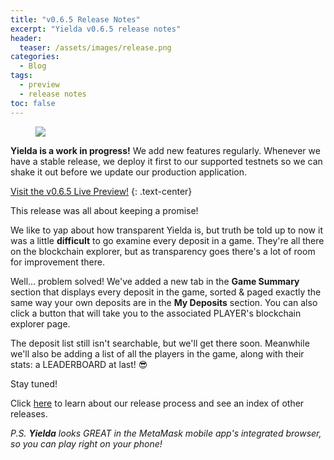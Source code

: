 ```yaml
---
title: "v0.6.5 Release Notes"
excerpt: "Yielda v0.6.5 release notes"
header:
  teaser: /assets/images/release.png
categories:
  - Blog
tags:
  - preview
  - release notes
toc: false
---
```


<figure class="align-left" style="margin-top: 10px; margin-bottom: 10px; width: 150px;">
    <img src="{{ site.url }}{{ site.baseurl }}/assets/images/release.png">
</figure>

**Yielda is a work in progress!** We add new features regularly. Whenever we have a stable release, we deploy it first to our supported testnets so we can shake it out before we update our production application.

<a class="btn btn--primary btn--large" href="https://app-git-preview-0-6-5-yielda.vercel.app/" target="blank">Visit the v0.6.5 Live Preview!</a>
{:  .text-center}

This release was all about keeping a promise!

We like to yap about how transparent Yielda is, but truth be told up to now it was a little **difficult** to go examine every deposit in a game. They're all there on the blockchain explorer, but as transparency goes there's a lot of room for improvement there.

Well... problem solved! We've added a new tab in the **Game Summary** section that displays every deposit in the game, sorted & paged exactly the same way your own deposits are in the **My Deposits** section. You can also click a button that will take you to the associated PLAYER's blockchain explorer page.

The deposit list still isn't searchable, but we'll get there soon. Meanwhile we'll also be adding a list of all the players in the game, along with their stats: a LEADERBOARD at last! 😎

Stay tuned!

Click [here](/blog/releases) to learn about our release process and see an index of other releases.

_P.S. **Yielda** looks GREAT in the MetaMask mobile app's integrated browser, so you can play right on your phone!_